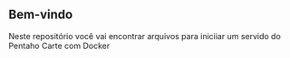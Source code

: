 ## Bem-vindo

Neste repositório você vai encontrar arquivos para iniciiar um servido do Pentaho Carte com Docker

